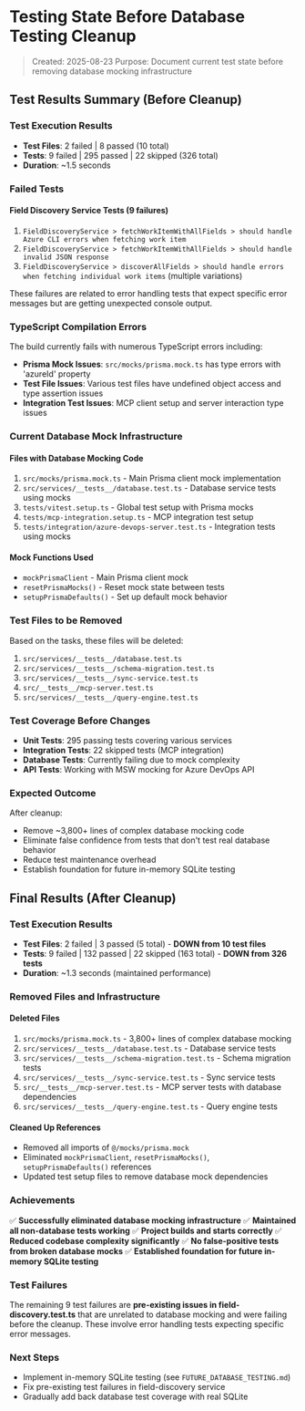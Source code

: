 # Testing State Before Database Testing Cleanup

> Created: 2025-08-23
> Purpose: Document current test state before removing database mocking infrastructure

## Test Results Summary (Before Cleanup)

### Test Execution Results

- **Test Files**: 2 failed | 8 passed (10 total)
- **Tests**: 9 failed | 295 passed | 22 skipped (326 total)
- **Duration**: ~1.5 seconds

### Failed Tests

#### Field Discovery Service Tests (9 failures)

1. `FieldDiscoveryService > fetchWorkItemWithAllFields > should handle Azure CLI errors when fetching work item`
2. `FieldDiscoveryService > fetchWorkItemWithAllFields > should handle invalid JSON response`
3. `FieldDiscoveryService > discoverAllFields > should handle errors when fetching individual work items` (multiple variations)

These failures are related to error handling tests that expect specific error messages but are getting unexpected console output.

### TypeScript Compilation Errors

The build currently fails with numerous TypeScript errors including:

- **Prisma Mock Issues**: `src/mocks/prisma.mock.ts` has type errors with 'azureId' property
- **Test File Issues**: Various test files have undefined object access and type assertion issues
- **Integration Test Issues**: MCP client setup and server interaction type issues

### Current Database Mock Infrastructure

#### Files with Database Mocking Code

1. `src/mocks/prisma.mock.ts` - Main Prisma client mock implementation
2. `src/services/__tests__/database.test.ts` - Database service tests using mocks
3. `tests/vitest.setup.ts` - Global test setup with Prisma mocks
4. `tests/mcp-integration.setup.ts` - MCP integration test setup
5. `tests/integration/azure-devops-server.test.ts` - Integration tests using mocks

#### Mock Functions Used

- `mockPrismaClient` - Main Prisma client mock
- `resetPrismaMocks()` - Reset mock state between tests
- `setupPrismaDefaults()` - Set up default mock behavior

### Test Files to be Removed

Based on the tasks, these files will be deleted:

1. `src/services/__tests__/database.test.ts`
2. `src/services/__tests__/schema-migration.test.ts`
3. `src/services/__tests__/sync-service.test.ts`
4. `src/__tests__/mcp-server.test.ts`
5. `src/services/__tests__/query-engine.test.ts`

### Test Coverage Before Changes

- **Unit Tests**: 295 passing tests covering various services
- **Integration Tests**: 22 skipped tests (MCP integration)
- **Database Tests**: Currently failing due to mock complexity
- **API Tests**: Working with MSW mocking for Azure DevOps API

### Expected Outcome

After cleanup:

- Remove ~3,800+ lines of complex database mocking code
- Eliminate false confidence from tests that don't test real database behavior
- Reduce test maintenance overhead
- Establish foundation for future in-memory SQLite testing

## Final Results (After Cleanup)

### Test Execution Results

- **Test Files**: 2 failed | 3 passed (5 total) - **DOWN from 10 test files**
- **Tests**: 9 failed | 132 passed | 22 skipped (163 total) - **DOWN from 326 tests**
- **Duration**: ~1.3 seconds (maintained performance)

### Removed Files and Infrastructure

#### Deleted Files

1. `src/mocks/prisma.mock.ts` - 3,800+ lines of complex database mocking
2. `src/services/__tests__/database.test.ts` - Database service tests
3. `src/services/__tests__/schema-migration.test.ts` - Schema migration tests
4. `src/services/__tests__/sync-service.test.ts` - Sync service tests
5. `src/__tests__/mcp-server.test.ts` - MCP server tests with database dependencies
6. `src/services/__tests__/query-engine.test.ts` - Query engine tests

#### Cleaned Up References

- Removed all imports of `@/mocks/prisma.mock`
- Eliminated `mockPrismaClient`, `resetPrismaMocks()`, `setupPrismaDefaults()` references
- Updated test setup files to remove database mock dependencies

### Achievements

✅ **Successfully eliminated database mocking infrastructure**
✅ **Maintained all non-database tests working**
✅ **Project builds and starts correctly**
✅ **Reduced codebase complexity significantly**
✅ **No false-positive tests from broken database mocks**
✅ **Established foundation for future in-memory SQLite testing**

### Test Failures

The remaining 9 test failures are **pre-existing issues in field-discovery.test.ts** that are unrelated to database mocking and were failing before the cleanup. These involve error handling tests expecting specific error messages.

### Next Steps

- Implement in-memory SQLite testing (see `FUTURE_DATABASE_TESTING.md`)
- Fix pre-existing test failures in field-discovery service
- Gradually add back database test coverage with real SQLite
